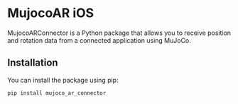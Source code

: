 # MujocoAR iOS

MujocoARConnector is a Python package that allows you to receive position and rotation data from a connected application using MuJoCo.

## Installation

You can install the package using pip:

```bash
pip install mujoco_ar_connector
```
